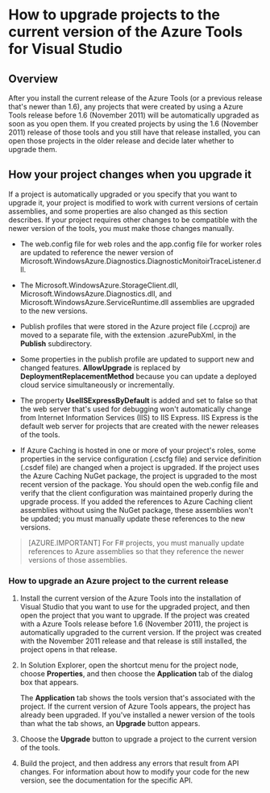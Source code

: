 <properties
   pageTitle="How to upgrade projects to the current version of the Azure tools | Windows Azure"
   description="Learn how to upgrade an Azure project in Visual Studio to the current version of the Azure tools"
   services="visual-studio-online"
   documentationCenter="na"
   authors="TomArcher"
   manager="douge"
   editor="" />
<tags
	ms.service="multiple"
	ms.date="09/28/2015"
	wacn.date=""/>

# How to upgrade projects to the current version of the Azure Tools for Visual Studio

## Overview

After you install the current release of the Azure Tools (or a previous release that's newer than 1.6), any projects that were created by using a Azure Tools release before 1.6 (November 2011) will be automatically upgraded as soon as you open them. If you created projects by using the 1.6 (November 2011) release of those tools and you still have that release installed, you can open those projects in the older release and decide later whether to upgrade them.

## How your project changes when you upgrade it

If a project is automatically upgraded or you specify that you want to upgrade it, your project is modified to work with current versions of certain assemblies, and some properties are also changed as this section describes. If your project requires other changes to be compatible with the newer version of the tools, you must make those changes manually.

- The web.config file for web roles and the app.config file for worker roles are updated to reference the newer version of Microsoft.WindowsAzure.Diagnostics.DiagnosticMonitoirTraceListener.dll.

- The Microsoft.WindowsAzure.StorageClient.dll, Microsoft.WindowsAzure.Diagnostics.dll, and Microsoft.WindowsAzure.ServiceRuntime.dll assemblies are upgraded to the new versions.

- Publish profiles that were stored in the Azure project file (.ccproj) are moved to a separate file, with the extension .azurePubXml, in the **Publish** subdirectory.

- Some properties in the publish profile are updated to support new and changed features. **AllowUpgrade** is replaced by **DeploymentReplacementMethod** because you can update a deployed cloud service simultaneously or incrementally.

- The property **UseIISExpressByDefault** is added and set to false so that the web server that's used for debugging won't automatically change from Internet Information Services (IIS) to IIS Express. IIS Express is the default web server for projects that are created with the newer releases of the tools.

- If Azure Caching is hosted in one or more of your project's roles, some properties in the service configuration (.cscfg file) and service definition (.csdef file) are changed when a project is upgraded. If the project uses the Azure Caching NuGet package, the project is upgraded to the most recent version of the package. You should open the web.config file and verify that the client configuration was maintained properly during the upgrade process. If you added the references to Azure Caching client assemblies without using the NuGet package, these assemblies won't be updated; you must manually update these references to the new versions.

>[AZURE.IMPORTANT] For F# projects, you must manually update references to Azure assemblies so that they reference the newer versions of those assemblies.

### How to upgrade an Azure project to the current release

1. Install the current version of the Azure Tools into the installation of Visual Studio that you want to use for the upgraded project, and then open the project that you want to upgrade. If the project was created with a Azure Tools release before 1.6 (November 2011), the project is automatically upgraded to the current version. If the project was created with the November 2011 release and that release is still installed, the project opens in that release.

1. In Solution Explorer, open the shortcut menu for the project node, choose **Properties**, and then choose the **Application** tab of the dialog box that appears.

    The **Application** tab shows the tools version that's associated with the project. If the current version of Azure Tools appears, the project has already been upgraded. If you've installed a newer version of the tools than what the tab shows, an **Upgrade** button appears.

1. Choose the **Upgrade** button to upgrade a project to the current version of the tools.

1. Build the project, and then address any errors that result from API changes. For information about how to modify your code for the new version, see the documentation for the specific API.
